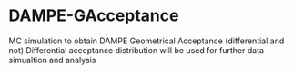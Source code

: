 # DAMPE-GAcceptance
MC simulation to obtain DAMPE Geometrical Acceptance (differential and not)
Differential acceptance distribution will be used for further data simualtion and analysis
